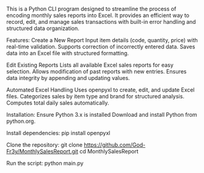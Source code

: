 This is a Python CLI program designed to streamline the process of encoding monthly sales reports into Excel. It provides an efficient way to record, edit, and manage sales transactions with built-in error handling and structured data organization.

Features:
Create a New Report
    Input item details (code, quantity, price) with real-time validation.
    Supports correction of incorrectly entered data.
    Saves data into an Excel file with structured formatting.

Edit Existing Reports
    Lists all available Excel sales reports for easy selection.
    Allows modification of past reports with new entries.
    Ensures data integrity by appending and updating values.

Automated Excel Handling
    Uses openpyxl to create, edit, and update Excel files.
    Categorizes sales by item type and brand for structured analysis.
    Computes total daily sales automatically.


Installation:
    Ensure Python 3.x is installed
        Download and install Python from python.org.

Install dependencies:
pip install openpyxl

Clone the repository:
git clone https://github.com/God-Fr3y/MonthlySalesReport.git
cd MonthlySalesReport

Run the script:
python main.py
